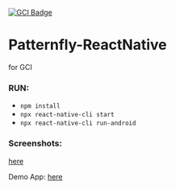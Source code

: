 [![GCI Badge](https://img.shields.io/badge/Google%20Code--in-JBoss%20Community-red?labelColor=2096F3)](https://gitter.im/JBossOutreach/gci)

# Patternfly-ReactNative
for GCI

### RUN:
- `npm install`
- `npx react-native-cli start`
- `npx react-native-cli run-android`

### Screenshots:
[here](https://drive.google.com/file/d/17d6t_-8wGQZPSK5NWcDR8_Wim0CA5elM/preview)

Demo App: [here](https://anonfile.com/n604w0Han2/app-release_apk)

